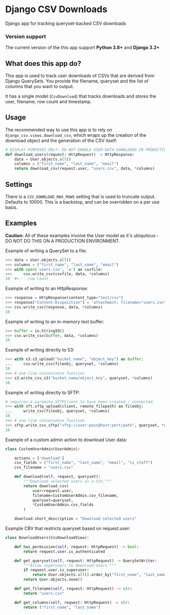 # Django CSV Downloads

Django app for tracking queryset-backed CSV downloads

### Version support

The current version of the this app support **Python 3.8+** and **Django 3.2+**

## What does this app do?

This app is used to track user downloads of CSVs that are derived from Django QuerySets. You provide
the filename, queryset and the list of columns that you want to output.

It has a single model (`CsvDownload`) that tracks downloads and stores the user, filename, row count
and timestamp.

## Usage

The recommended way to use this app is to rely on `django_csv.views.download_csv`, which wraps up
the creation of the download object and the generation of the CSV itself:

```python
# DISPLAY PURPOSES ONLY: DO NOT ENABLE USER DATA DOWNLOADS IN PRODUCTION
def download_users(request: HttpRequest) -> HttpResponse:
    data = User.objects.all()
    columns = ("first_name", "last_name", "email")
    return download_csv(request.user, "users.csv", data, *columns)
```

## Settings

There is a `CSV_DOWNLOAD_MAX_ROWS` setting that is used to truncate output. Defaults to 10000. This is a backstop, and can be overridden on a per use
basis.

## Examples

**Caution:** All of these examples involve the User model as it's ubiquitous - DO NOT DO THIS ON A
PRODUCTION ENVIRONMENT.

Example of writing a QuerySet to a file:

```python
>>> data = User.objects.all()
>>> columns = ("first_name", "last_name", "email")
>>> with open('users.csv', 'w') as csvfile:
>>>     csv.write_csv(csvfile, data, *columns)
10  #<--- row count
```

Example of writing to an HttpResponse:

```python
>>> response = HttpResponse(content_type="text/csv")
>>> response["Content-Disposition"] = 'attachment; filename="users.csv"'
>>> csv.write_csv(response, data, *columns)
10
```

Example of writing to an in-memory text buffer:

```python
>>> buffer = io.StringIO()
>>> csv.write_csv(buffer, data, *columns)
10
```

Example of writing directly to S3:

```python
>>> with s3.s3_upload("bucket_name", "object_key") as buffer:
...     csv.write_csv(fileobj, queryset, *columns)
10
>>> # one-line convenience function
>>> s3.write_csv_s3("bucket_name/object_key", queryset, *columns)
10
```

Example of writing directly to SFTP:

```python
# requires a paramiko.SFTPClient to have been created / connected.
>>> with sft.sftp_upload(client, remote_filepath) as fileobj:
...     write_csv(fileobj, queryset, *columns)
10
>>> # one-line convenience function
>>> sftp.write_csv_sftp("sftp://user:pass@host:port/path", queryset, *columns)
10
```

Example of a custom admin action to download User data:

```python
class CustomUserAdmin(UserAdmin):

    actions = ['download']
    csv_fields = ("first_name", "last_name", "email", "is_staff")
    csv_filename = "users.csv"

    def download(self, request, queryset):
        """Download selected users as a CSV."""
        return download_csv(
            user=request.user,
            filename=CustomUserAdmin.csv_filename,
            queryset=queryset,
            *CustomUserAdmin.csv_fields
        )

    download.short_description = "Download selected users"
```

Example CBV that restricts queryset based on request.user:

```python
class DownloadUsers(CsvDownloadView):

    def has_permission(self, request: HttpRequest) -> bool:
        return request.user.is_authenticated

    def get_queryset(self, request: HttpRequest) -> QuerySetWriter:
        """Allow superusers to download Users."""
        if request.user.is_superuser:
            return User.objects.all().order_by("first_name", "last_name")
        return User.objects.none()

    def get_filename(self, request: HttpRequest) -> str:
        return "users.csv"

    def get_columns(self, request: HttpRequest) -> str:
        return ("first_name", "last_name")
```
